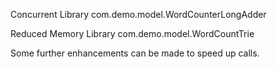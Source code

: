 Concurrent Library
com.demo.model.WordCounterLongAdder

Reduced Memory Library
com.demo.model.WordCountTrie

Some further enhancements can be made to speed up calls. 
